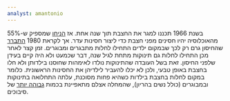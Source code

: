 ```yaml
---
analyst: amantonio
---
```


בשנת 1966 תכננו למגר את החצבת תוך שנה אחת. אז [הניחו](https://www.ncbi.nlm.nih.gov/pmc/articles/PMC1919891/) שמספיק ש-55% מהאוכלוסיה יהיו חסינים מפני חצבת כדי ליצור חסינות עדר. אך לקראת 1980 [התברר](https://www.ncbi.nlm.nih.gov/pubmed/7399493) שהחיסון גרם רק לכך שבמקום ילדים התחילו לחלות מתבגרים ומבוגרים. זמן קצר לאחר מכן התחילו לחלות גם תינוקות מתחת לגיל שנה, דבר שכמעט ולא היה קיים בעידן שלפני החיסון. זאת בשל העובדה שהתינוקות נולדו לאימהות שחוסנו בילדותן ולא חלו בחצבת באופן טבעי, ולכן לא יכלו להעביר לילדיהן את החסינות הראשונית. כלומר במקום לחלות בחצבת בילדות כשהיא פחות מסוכנת, עלתה התחלואה בתינוקות ובמבוגרים (כולל נשים בהריון), שהמחלה אצלם מתאפיינת בכמות [גבוהה יותר](http://www.cdc.gov/vaccines/pubs/pinkbook/downloads/meas.pdf) של סיבוכים.
